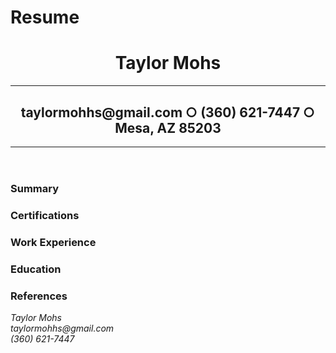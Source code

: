 # Resume
<!DOCTYPE html>
<html lang="en">
  <head>
    <meta charset="utf-8">
    <meta name="viewport" content="width=device-width, initial-scale=1.0">
    <title>Taylor Mohs</title>
    <link rel="stylesheet" href="style.css">
  </head>
  <main>
    <header>
      <h1>Taylor Mohs</h1>
      <hr></hr>
      <h2>taylormohhs@gmail.com &#9675 (360) 621-7447 &#9675 Mesa, AZ 85203</h2>
      <hr></hr>
    </header>
    <body>
      <h3>Summary</h3>
      <p id="summary" name="summary"></p>
      <h3>Certifications</h3>
      <p id="certifications" name="certifications"></p>
      <h3>Work Experience</h3>
      <p name="experience" id="experience"></p>
      <h3>Education</h3>
      <p id="education" name="education"></p>
      <h3>References</h3>
      <p id="references" name="references"></p>
    </body>
    <footer>
      <address>
        Taylor Mohs <br />
        taylormohhs@gmail.com <br />
        (360) 621-7447 
      </address>
    </footer>
  </main>
</html>
